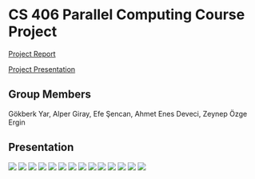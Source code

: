 # CS 406 Parallel Computing Course Project 

[Project Report](https://github.com/Efesencan/CS406-Group-Project/blob/master/CS406_Project_Final_Report.pdf)

[Project Presentation](https://github.com/Efesencan/CS406-Group-Project/blob/master/CS_406_Presentation.pdf)

## Group Members

Gökberk Yar, Alper Giray, Efe Şencan, Ahmet Enes Deveci, Zeynep Özge Ergin

## Presentation

<div>
  <img src="https://raw.githubusercontent.com/CS-406-Parallel-Programming/CS406-Group-Project/master/images/CS_406_Presentation-01.png">
  <img src="https://raw.githubusercontent.com/CS-406-Parallel-Programming/CS406-Group-Project/master/images/CS_406_Presentation-02.png">
  <img src="https://raw.githubusercontent.com/CS-406-Parallel-Programming/CS406-Group-Project/master/images/CS_406_Presentation-03.png">
  <img src="https://raw.githubusercontent.com/CS-406-Parallel-Programming/CS406-Group-Project/master/images/CS_406_Presentation-04.png">
  <img src="https://raw.githubusercontent.com/CS-406-Parallel-Programming/CS406-Group-Project/master/images/CS_406_Presentation-05.png">
  <img src="https://raw.githubusercontent.com/CS-406-Parallel-Programming/CS406-Group-Project/master/images/CS_406_Presentation-06.png">
  <img src="https://raw.githubusercontent.com/CS-406-Parallel-Programming/CS406-Group-Project/master/images/CS_406_Presentation-07.png">
  <img src="https://raw.githubusercontent.com/CS-406-Parallel-Programming/CS406-Group-Project/master/images/CS_406_Presentation-08.png">
  <img src="https://raw.githubusercontent.com/CS-406-Parallel-Programming/CS406-Group-Project/master/images/CS_406_Presentation-09.png">
  <img src="https://raw.githubusercontent.com/CS-406-Parallel-Programming/CS406-Group-Project/master/images/CS_406_Presentation-10.png">
  <img src="https://raw.githubusercontent.com/CS-406-Parallel-Programming/CS406-Group-Project/master/images/CS_406_Presentation-11.png">
  <img src="https://raw.githubusercontent.com/CS-406-Parallel-Programming/CS406-Group-Project/master/images/CS_406_Presentation-12.png">
  <img src="https://raw.githubusercontent.com/CS-406-Parallel-Programming/CS406-Group-Project/master/images/CS_406_Presentation-13.png">
  <img src="https://raw.githubusercontent.com/CS-406-Parallel-Programming/CS406-Group-Project/master/images/CS_406_Presentation-14.png">

 </div>
  
